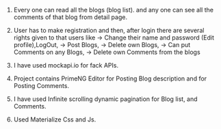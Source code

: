 

1) Every one can read all the blogs (blog list). and any one can see all the comments of that blog from detail page.


2) User has to make registration and then, after login there are several rights given to that users like 
   -> Change their name and password (Edit profile),LogOut,
   -> Post Blogs, 
   -> Delete own Blogs,
   -> Can put Comments on any Blogs,
   -> Delete own Comments from the blogs

3) I have used mockapi.io for fack APIs.

4) Project contains PrimeNG Editor for Posting Blog description and for Posting Comments.

5) I have used Infinite scrolling dynamic pagination for Blog list, and Comments.

6) Used Materialize Css and Js.
